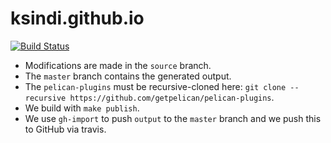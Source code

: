 # ksindi.github.io

[![Build Status](https://travis-ci.org/ksindi/ksindi.github.io.svg?branch=source)](https://travis-ci.org/ksindi/ksindi.github.io)

* Modifications are made in the `source` branch.
* The `master` branch contains the generated output.
* The `pelican-plugins` must be recursive-cloned here: `git clone --recursive https://github.com/getpelican/pelican-plugins`.
* We build with `make publish`.
* We use `gh-import` to push `output` to the `master` branch and we push this to GitHub via travis.
